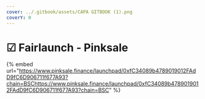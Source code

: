 ```yaml
---
cover: ../.gitbook/assets/CAPA GITBOOK (1).png
coverY: 0
---
```


# ☑ Fairlaunch - Pinksale

{% embed url="https://www.pinksale.finance/launchpad/0xfC34089b4789019012FAdD9fC6D906711f677A93?chain=BSChttps://www.pinksale.finance/launchpad/0xfC34089b4789019012FAdD9fC6D906711f677A93?chain=BSC" %}
